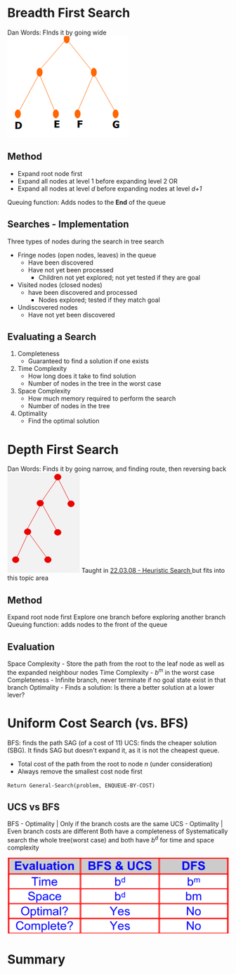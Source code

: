 # Breadth First Search
Dan Words: FInds it by going wide
![77cb590b8036120476ce2651e57a4496.png](../_resources/77cb590b8036120476ce2651e57a4496-1.png)
## Method
- Expand root node first
- Expand all nodes at level 1 before expanding level 2 OR
- Expand all nodes at level *d* before expanding nodes at level *d+1*

Queuing function: Adds nodes to the **End** of the queue

## Searches - Implementation
Three types of nodes during the search in tree search
- Fringe nodes (open nodes, leaves) in the queue
	- Have been discovered
	- Have not yet been processed
		- Children not yet explored; not yet tested if they are goal
- Visited nodes (closed nodes)
	- have been discovered and processed
		- Nodes explored; tested if they match goal
- Undiscovered nodes
	- Have not yet been discovered

## Evaluating a Search
1. Completeness
	- Guaranteed to find a solution if one exists 
2. Time Complexity
	- How long does it take to find solution
	- Number of nodes in the tree in the worst case
3. Space Complexity
	- How much memory required to perform the search
	- Number of nodes in the tree
4. Optimality
	- Find the optimal solution 


# Depth First Search
Dan Words: Finds it by going narrow, and finding route, then reversing back 
![9bfb8f68a4ac207aa0e501e42cb81db3.png](../_resources/9bfb8f68a4ac207aa0e501e42cb81db3-1.png)
Taught in [22.03.08 - Heuristic Search ](../1008%20-%20AI/22.03.08%20-%20Heuristic%20Search-1.md) but fits into this topic area
## Method
Expand root node first
Explore one branch before exploring another branch
Queuing function: adds nodes to the front of the queue

## Evaluation
Space Complexity - Store the path from the root to the leaf node as well as the expanded neighbour nodes
Time Complexity - $b^m$ in the worst case
Completeness - Infinite branch, never terminate if no goal state exist in that branch
Optimality - Finds a solution: Is there a better solution at a lower lever?

# Uniform Cost Search (vs. BFS)
BFS: finds the path SAG (of a cost of 11)
UCS: finds the cheaper solution (SBG). It finds SAG but doesn't expand it, as it is not the cheapest queue.

- Total cost of the path from the root to node *n*  (under consideration)
- Always remove the smallest cost node first 

`Return General-Search(problem, ENQUEUE-BY-COST)`

## UCS vs BFS
BFS - Optimality | Only if the branch costs are the same
UCS - Optimality | Even branch costs are different
Both have a completeness of Systematically search the whole tree(worst case) and both have $b^d$ for time and space complexity

![2e22da1e229b9fd7738c7c8c9fd533e8.png](../_resources/2e22da1e229b9fd7738c7c8c9fd533e8-1.png)

# Summary

